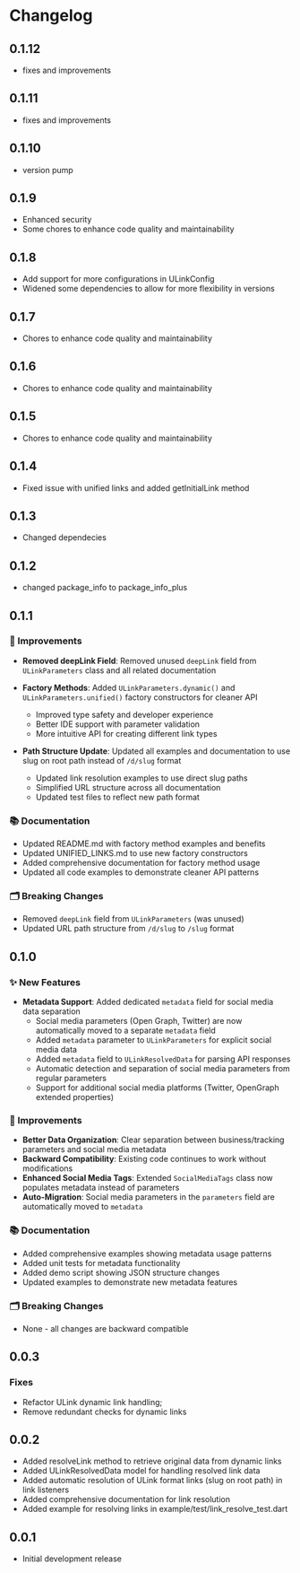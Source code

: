 # Changelog


## 0.1.12

- fixes and improvements

## 0.1.11

- fixes and improvements

## 0.1.10

- version pump

## 0.1.9

- Enhanced security
- Some chores to enhance code quality and maintainability

## 0.1.8

- Add support for more configurations in ULinkConfig
- Widened some dependencies to allow for more flexibility in versions

## 0.1.7

- Chores to enhance code quality and maintainability

## 0.1.6

- Chores to enhance code quality and maintainability


## 0.1.5

- Chores to enhance code quality and maintainability

## 0.1.4

  - Fixed issue with unified links and added getInitialLink method

## 0.1.3

  - Changed dependecies

## 0.1.2

  - changed package_info to package_info_plus

## 0.1.1

### 🔧 Improvements

* **Removed deepLink Field**: Removed unused `deepLink` field from `ULinkParameters` class and all related documentation
* **Factory Methods**: Added `ULinkParameters.dynamic()` and `ULinkParameters.unified()` factory constructors for cleaner API
  - Improved type safety and developer experience
  - Better IDE support with parameter validation
  - More intuitive API for creating different link types

* **Path Structure Update**: Updated all examples and documentation to use slug on root path instead of `/d/slug` format
  - Updated link resolution examples to use direct slug paths
  - Simplified URL structure across all documentation
  - Updated test files to reflect new path format

### 📚 Documentation

* Updated README.md with factory method examples and benefits
* Updated UNIFIED_LINKS.md to use new factory constructors
* Added comprehensive documentation for factory method usage
* Updated all code examples to demonstrate cleaner API patterns

### 🗂️ Breaking Changes

* Removed `deepLink` field from `ULinkParameters` (was unused)
* Updated URL path structure from `/d/slug` to `/slug` format

## 0.1.0

### ✨ New Features

* **Metadata Support**: Added dedicated `metadata` field for social media data separation
  - Social media parameters (Open Graph, Twitter) are now automatically moved to a separate `metadata` field
  - Added `metadata` parameter to `ULinkParameters` for explicit social media data
  - Added `metadata` field to `ULinkResolvedData` for parsing API responses
  - Automatic detection and separation of social media parameters from regular parameters
  - Support for additional social media platforms (Twitter, OpenGraph extended properties)

### 🔧 Improvements

* **Better Data Organization**: Clear separation between business/tracking parameters and social media metadata
* **Backward Compatibility**: Existing code continues to work without modifications
* **Enhanced Social Media Tags**: Extended `SocialMediaTags` class now populates metadata instead of parameters
* **Auto-Migration**: Social media parameters in the `parameters` field are automatically moved to `metadata`

### 📚 Documentation

* Added comprehensive examples showing metadata usage patterns
* Added unit tests for metadata functionality
* Added demo script showing JSON structure changes
* Updated examples to demonstrate new metadata features

### 🗂️ Breaking Changes

* None - all changes are backward compatible

## 0.0.3

### Fixes

* Refactor ULink dynamic link handling;
* Remove redundant checks for dynamic links

## 0.0.2

* Added resolveLink method to retrieve original data from dynamic links
* Added ULinkResolvedData model for handling resolved link data
* Added automatic resolution of ULink format links (slug on root path) in link listeners
* Added comprehensive documentation for link resolution
* Added example for resolving links in example/test/link_resolve_test.dart

## 0.0.1

* Initial development release
